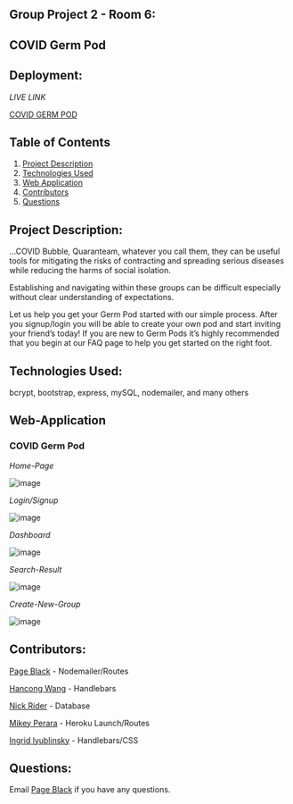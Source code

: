 ## Group Project 2 - Room 6:

## COVID Germ Pod

## Deployment:

_LIVE LINK_

<a href="https://hidden-island-12801.herokuapp.com/">COVID GERM POD<a>

## Table of Contents

1. [Project Description](#project-description)
2. [Technologies Used](#technologies-used)
3. [Web Application](#web-application)
4. [Contributors](#contributors)
5. [Questions](#questions)

## Project Description:

…COVID Bubble, Quaranteam, whatever you call them, they can be useful tools for mitigating the risks of contracting and spreading serious diseases while reducing the harms of social isolation.

Establishing and navigating within these groups can be difficult especially without clear understanding of expectations.

Let us help you get your Germ Pod started with our simple process. After you signup/login you will be able to create your own pod and start inviting your friend’s today! If you are new to Germ Pods it’s highly recommended that you begin at our FAQ page to help you get started on the right foot.

## Technologies Used:

bcrypt, bootstrap, express, mySQL, nodemailer, and many others

## Web-Application

### COVID Germ Pod

_Home-Page_

![image](https://github.com/rnick1/Group_6/blob/main/public/images/home-page.PNG)

_Login/Signup_

![image](https://github.com/rnick1/Group_6/blob/main/public/images/login.PNG)

_Dashboard_

![image](https://github.com/rnick1/Group_6/blob/main/public/images/dashboard.PNG)

_Search-Result_

![image](https://github.com/rnick1/Group_6/blob/main/public/images/searchresult.PNG)

_Create-New-Group_

![image](https://github.com/rnick1/Group_6/blob/main/public/images/new-group.PNG)

## Contributors:

[Page Black](https://www.github.com/noheropage) - Nodemailer/Routes

[Hancong Wang](https://www.github.com/herita7171) - Handlebars

[Nick Rider](https://www.github.com/rnick1) - Database

[Mikey Perara](https://www.github.com/mikeyp957) - Heroku Launch/Routes

[Ingrid lyublinsky](https://www.github.com/ilyublinsky) - Handlebars/CSS

## Questions:

Email [Page Black](#mursepage@gmail.com) if you have any questions.
